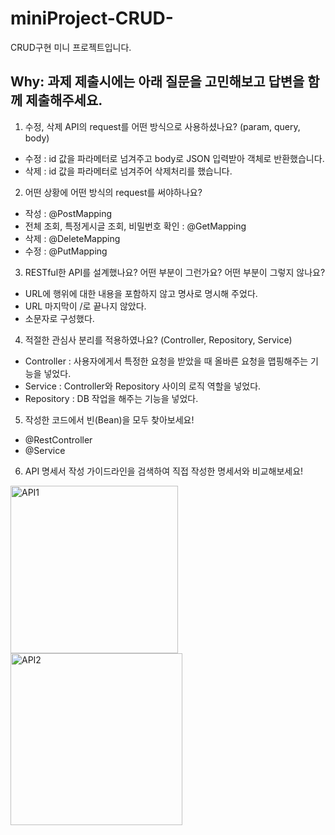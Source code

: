 # miniProject-CRUD-
CRUD구현 미니 프로젝트입니다.

## Why: 과제 제출시에는 아래 질문을 고민해보고 답변을 함께 제출해주세요.

1. 수정, 삭제 API의 request를 어떤 방식으로 사용하셨나요? (param, query, body)
 - 수정 : id 값을 파라메터로 넘겨주고 body로 JSON 입력받아 객체로 반환했습니다.
 - 삭제 : id 값을 파라메터로 넘겨주어 삭제처리를 했습니다.

2. 어떤 상황에 어떤 방식의 request를 써야하나요?
 - 작성 : @PostMapping
 - 전체 조회, 특정게시글 조회, 비밀번호 확인 : @GetMapping
 - 삭제 : @DeleteMapping
 - 수정 : @PutMapping

3. RESTful한 API를 설계했나요? 어떤 부분이 그런가요? 어떤 부분이 그렇지 않나요?
 - URL에 행위에 대한 내용을 포함하지 않고 명사로 명시해 주었다.
 - URL 마지막이 /로 끝나지 않았다.
 - 소문자로 구성했다.
 
4. 적절한 관심사 분리를 적용하였나요? (Controller, Repository, Service)
 - Controller : 사용자에게서 특정한 요청을 받았을 때 올바른 요청을 맵핑해주는 기능을 넣었다.
 - Service : Controller와 Repository 사이의 로직 역할을 넣었다.
 - Repository : DB 작업을 해주는 기능을 넣었다.

5. 작성한 코드에서 빈(Bean)을 모두 찾아보세요!
 - @RestController
 - @Service

6. API 명세서 작성 가이드라인을 검색하여 직접 작성한 명세서와 비교해보세요!
<img width="268" alt="API1" src="https://user-images.githubusercontent.com/95573777/194204597-cdb6a2ea-907f-4674-b454-5ac8e6fed6e5.png">
<img width="275" alt="API2" src="https://user-images.githubusercontent.com/95573777/194204613-c52b09ed-15fc-4013-bc85-0dbb42b81321.png">
